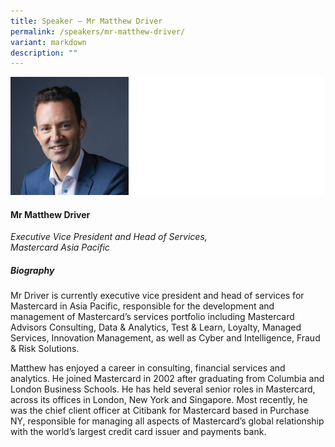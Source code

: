 ```yaml
---
title: Speaker – Mr Matthew Driver
permalink: /speakers/mr-matthew-driver/
variant: markdown
description: ""
---
```



![](/images/2024%20speakers/Matthew_Driver.png)
#### **Mr Matthew Driver**

*Executive Vice President and Head of Services, <br> Mastercard Asia Pacific*

##### **Biography**
Mr Driver is currently executive vice president and head of services for Mastercard in Asia Pacific, responsible for the development and management of Mastercard’s services portfolio including Mastercard Advisors Consulting, Data &amp; Analytics, Test &amp; Learn, Loyalty, Managed Services, Innovation Management, as well as Cyber and Intelligence, Fraud &amp; Risk Solutions. 
 
Matthew has enjoyed a career in consulting, financial services and analytics. He joined Mastercard in 2002 after graduating from Columbia and London Business Schools. He has held several senior roles in Mastercard, across its offices in London, New York and Singapore. Most recently, he was the chief client officer at Citibank for Mastercard based in Purchase NY, responsible for managing all aspects of Mastercard’s global relationship with the world’s largest credit card issuer and payments bank.